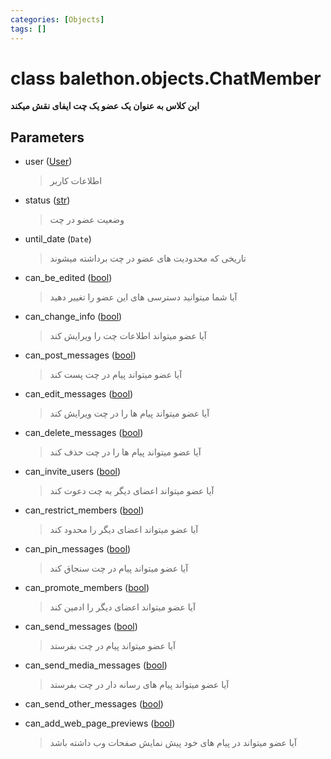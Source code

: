 ```yaml
---
categories: [Objects]
tags: []
---
```


<h1>class balethon.objects.<strong>ChatMember</strong></h1>

<p align="left" dir="rtl"><strong>این کلاس به عنوان یک عضو یک چت ایفای نقش میکند</strong></p>

<h2>Parameters</h2>

<ul>
<li>user (<a href="./user">User</a>)<blockquote dir="rtl">
<p>اطلاعات کاربر</p>
</blockquote>
</li>
</ul>
<ul>
<li>status (<a href="https://docs.python.org/3/library/stdtypes.html#str">str</a>)<blockquote dir="rtl">
<p>وضعیت عضو در چت</p>
</blockquote>
</li>
</ul>
<ul>
<li>until_date (<code>Date</code>)<blockquote dir="rtl">
<p>تاریخی که محدودیت های عضو در چت برداشته میشوند</p>
</blockquote>
</li>
</ul>
<ul>
<li>can_be_edited (<a href="https://docs.python.org/3/library/functions.html#bool">bool</a>)<blockquote dir="rtl">
<p>آیا شما میتوانید دسترسی های این عضو را تغییر دهید</p>
</blockquote>
</li>
</ul>
<ul>
<li>can_change_info (<a href="https://docs.python.org/3/library/functions.html#bool">bool</a>)<blockquote dir="rtl">
<p>آیا عضو میتواند اطلاعات چت را ویرایش کند</p>
</blockquote>
</li>
</ul>
<ul>
<li>can_post_messages (<a href="https://docs.python.org/3/library/functions.html#bool">bool</a>)<blockquote dir="rtl">
<p>آیا عضو میتواند پیام در چت پست کند</p>
</blockquote>
</li>
</ul>
<ul>
<li>can_edit_messages (<a href="https://docs.python.org/3/library/functions.html#bool">bool</a>)<blockquote dir="rtl">
<p>آیا عضو میتواند پیام ها را در چت ویرایش کند</p>
</blockquote>
</li>
</ul>
<ul>
<li>can_delete_messages (<a href="https://docs.python.org/3/library/functions.html#bool">bool</a>)<blockquote dir="rtl">
<p>آیا عضو میتواند پیام ها را در چت حذف کند</p>
</blockquote>
</li>
</ul>
<ul>
<li>can_invite_users (<a href="https://docs.python.org/3/library/functions.html#bool">bool</a>)<blockquote dir="rtl">
<p>آیا عضو میتواند اعضای دیگر به چت دعوت کند</p>
</blockquote>
</li>
</ul>
<ul>
<li>can_restrict_members (<a href="https://docs.python.org/3/library/functions.html#bool">bool</a>)<blockquote dir="rtl">
<p>آیا عضو میتواند اعضای دیگر را محدود کند</p>
</blockquote>
</li>
</ul>
<ul>
<li>can_pin_messages (<a href="https://docs.python.org/3/library/functions.html#bool">bool</a>)<blockquote dir="rtl">
<p>آیا عضو میتواند پیام در چت سنجاق کند</p>
</blockquote>
</li>
</ul>
<ul>
<li>can_promote_members (<a href="https://docs.python.org/3/library/functions.html#bool">bool</a>)<blockquote dir="rtl">
<p>آیا عضو میتواند اعضای دیگر را ادمین کند</p>
</blockquote>
</li>
</ul>
<ul>
<li>can_send_messages (<a href="https://docs.python.org/3/library/functions.html#bool">bool</a>)<blockquote dir="rtl">
<p>آیا عضو میتواند پیام در چت بفرستد</p>
</blockquote>
</li>
</ul>
<ul>
<li>can_send_media_messages (<a href="https://docs.python.org/3/library/functions.html#bool">bool</a>)<blockquote dir="rtl">
<p>آیا عضو میتواند پیام های رسانه دار در چت بفرستد</p>
</blockquote>
</li>
</ul>
<ul>
<li>can_send_other_messages (<a href="https://docs.python.org/3/library/functions.html#bool">bool</a>)<blockquote dir="rtl"></blockquote>
</li>
</ul>
<ul>
<li>can_add_web_page_previews (<a href="https://docs.python.org/3/library/functions.html#bool">bool</a>)<blockquote dir="rtl">
<p>آیا عضو میتواند در پیام های خود پیش نمایش صفحات وب داشته باشد</p>
</blockquote>
</li>
</ul>